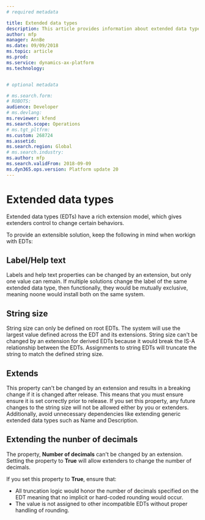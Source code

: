 ```yaml
---
# required metadata

title: Extended data types
description: This article provides information about extended data types (EDTs).
author: mfp
manager: AnnBe
ms.date: 09/09/2018
ms.topic: article
ms.prod: 
ms.service: dynamics-ax-platform
ms.technology: 


# optional metadata

# ms.search.form: 
# ROBOTS: 
audience: Developer
# ms.devlang: 
ms.reviewer: kfend
ms.search.scope: Operations
# ms.tgt_pltfrm: 
ms.custom: 268724
ms.assetid: 
ms.search.region: Global
# ms.search.industry: 
ms.author: mfp
ms.search.validFrom: 2018-09-09
ms.dyn365.ops.version: Platform update 20
---
```


# Extended data types

Extended data types (EDTs) have a rich extension model, which gives extenders control to change certain behaviors.  

To provide an extensible solution, keep the following in mind when workign with EDTs:

## Label/Help text
Labels and help text properties can be changed by an extension, but only one value can remain. If multiple solutions change the label of the same extended data type, then functionally, they would be mutually exclusive, meaning noone would install both on the same system.

## String size
String size can only be defined on root EDTs. The system will use the largest value defined across the EDT and its extensions.
String size can't be changed by an extension for derived EDTs because it would break the IS-A relationship between the EDTs.
Assignments to string EDTs will truncate the string to match the defined string size.

## Extends
This property can't be changed by an extension and results in a breaking change if it is changed after release. This means that you must ensure ensure it is set correctly prior to release. 
If you set this property, any future changes to the string size will not be allowed either by you or extenders. 
Additionally, avoid unnecessary dependencies like extending generic extended data types such as Name and Description.

## Extending the nunber of decimals
The property, **Number of decimals** can't be changed by an extension. Setting the property to **True** will allow extenders to change the number of decimals. 

If you set this property to **True**, ensure that:
+ All truncation logic would honor the number of decimals specified on the EDT meaning that no implicit or hard-coded rounding would occur.
+ The value is not assigned to other incompatible EDTs without proper handling of rounding.
